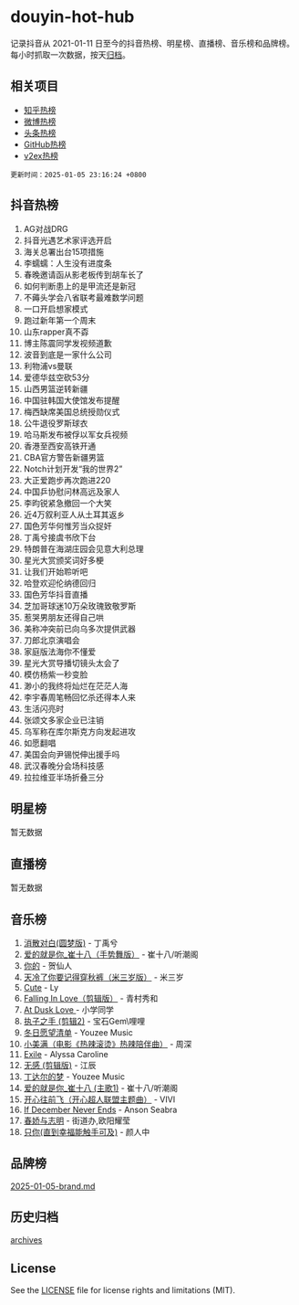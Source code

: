 # douyin-hot-hub

记录抖音从 2021-01-11 日至今的抖音热榜、明星榜、直播榜、音乐榜和品牌榜。每小时抓取一次数据，按天[归档](archives)。

## 相关项目

- [知乎热榜](https://github.com/lonnyzhang423/zhihu-hot-hub)
- [微博热榜](https://github.com/lonnyzhang423/weibo-hot-hub)
- [头条热榜](https://github.com/lonnyzhang423/toutiao-hot-hub)
- [GitHub热榜](https://github.com/lonnyzhang423/github-hot-hub)
- [v2ex热榜](https://github.com/lonnyzhang423/v2ex-hot-hub)


`更新时间：2025-01-05 23:16:24 +0800`

## 抖音热榜

1. AG对战DRG
1. 抖音光遇艺术家评选开启
1. 海关总署出台15项措施
1. 李蠕蠕：人生没有进度条
1. 春晚邀请函从影老板传到胡车长了
1. 如何判断患上的是甲流还是新冠
1. 不薅头学会八省联考最难数学问题
1. 一口开启想家模式
1. 跑过新年第一个周末
1. 山东rapper真不孬
1. 博主陈震同学发视频道歉
1. 波音到底是一家什么公司
1. 利物浦vs曼联
1. 爱德华兹空砍53分
1. 山西男篮逆转新疆
1. 中国驻韩国大使馆发布提醒
1. 梅西缺席美国总统授勋仪式
1. 公牛退役罗斯球衣
1. 哈马斯发布被俘以军女兵视频
1. 香港至西安高铁开通
1. CBA官方警告新疆男篮
1. Notch计划开发“我的世界2”
1. 大正爱跑步再次跑进220
1. 中国乒协慰问林高远及家人
1. 李昀锐紧急撤回一个大笑
1. 近4万叙利亚人从土耳其返乡
1. 国色芳华何惟芳当众捉奸
1. 丁禹兮接虞书欣下台
1. 特朗普在海湖庄园会见意大利总理
1. 星光大赏颁奖词好多梗
1. 让我们开始聆听吧
1. 哈登欢迎伦纳德回归
1. 国色芳华抖音直播
1. 芝加哥球迷10万朵玫瑰致敬罗斯
1. 惹哭男朋友还得自己哄
1. 美称冲突前已向乌多次提供武器
1. 刀郎北京演唱会
1. 家庭版法海你不懂爱
1. 星光大赏导播切镜头太会了
1. 模仿杨紫一秒变脸
1. 渺小的我终将灿烂在茫茫人海
1. 李宇春周笔畅回忆杀还得本人来
1. 生活闪亮时
1. 张颂文多家企业已注销
1. 乌军称在库尔斯克方向发起进攻
1. 如愿翻唱
1. 美国会向尹锡悦伸出援手吗
1. 武汉春晚分会场科技感
1. 拉拉维亚半场折叠三分

## 明星榜

暂无数据

## 直播榜

暂无数据

## 音乐榜

1. [消散对白(圆梦版)](https://sf5-hl-cdn-tos.douyinstatic.com/obj/tos-cn-ve-2774/og4jB5I5IizzoZVAAAzWgBMAsMDWoArfwBOiFs) - 丁禹兮
1. [爱的就是你_崔十八（手势舞版）](https://sf5-hl-cdn-tos.douyinstatic.com/obj/tos-cn-ve-2774/oApB2AigNyB4sTw7JhBOikMAf0oDJzMWBuIrgm) - 崔十八/听潮阁
1. [你的](https://sf6-cdn-tos.douyinstatic.com/obj/tos-cn-ve-2774/oYuIeKf42jB7sEV6B2upMdpYAgfrQWj0FeRegh) - 贺仙人
1. [天冷了你要记得穿秋裤（米三岁版）](https://sf5-hl-cdn-tos.douyinstatic.com/obj/tos-cn-ve-2774/oQlIwVIDWiZ6BQilAorS7MA0AgCkQDvcZAdm1) - 米三岁
1. [Cute](https://sf5-hl-cdn-tos.douyinstatic.com/obj/tos-cn-ve-2774/o4IbIzHWKAAB4wsS5qMBRiiAlEBGTpQRNfFvuo) - Ly
1. [Falling In Love（剪辑版）](https://sf5-hl-cdn-tos.douyinstatic.com/obj/tos-cn-ve-2774/o8ajpA8zzgBPahbBIO8AcKGBLJezFCRd1wfP9f) - 青村秀和
1. [ At Dusk  Love ](https://sf5-hl-cdn-tos.douyinstatic.com/obj/tos-cn-ve-2774/o8CrpCf5CaYgI4ZrtQgMQAFEfuGqNnRSDQAPBc) - 小学同学
1. [执子之手 (剪辑2)](https://sf3-cdn-tos.douyinstatic.com/obj/tos-cn-ve-2774/oUoZLQjCc31XzqsBnBQUNgeKtYPBcgbFDwtfcu) - 宝石Gem\哩哩
1. [冬日愿望清单](https://sf5-hl-cdn-tos.douyinstatic.com/obj/tos-cn-ve-2774/oIIgUOeamCFCVAzxN6MFRLIBlLGpUqQxeeHrLE) - Youzee Music
1. [小美满（电影《热辣滚烫》热辣陪伴曲）](https://sf5-hl-cdn-tos.douyinstatic.com/obj/tos-cn-ve-2774/o0GAn2lSgfZIDUgtevCGDQYnFg4CwnrBaxbTZL) - 周深
1. [Exile](https://sf3-cdn-tos.douyinstatic.com/obj/tos-cn-ve-2774/oYj4gAQTknKE3WW0Je8KGmQ7z1cA4FefwtbufD) - Alyssa Caroline
1. [无感 (剪辑版)](https://sf5-hl-cdn-tos.douyinstatic.com/obj/tos-cn-ve-2774/o0eIsUzJBDlQaQFC5OFlgbMEZC1TFYBftOBn6p) - 江辰
1. [丁达尔的梦](https://sf3-cdn-tos.douyinstatic.com/obj/tos-cn-ve-2774/oMU3WirUZBVQkAC9ccG5P2IQirziZM2RTInUY) - Youzee Music
1. [爱的就是你_崔十八 (主歌1)](https://sf5-hl-cdn-tos.douyinstatic.com/obj/tos-cn-ve-2774/oI5BO5DhFZ6UTcNCnZaOCBLtZ7WIMQGfgnXf5E) - 崔十八/听潮阁
1. [开心往前飞（开心超人联盟主题曲）](https://sf5-hl-cdn-tos.douyinstatic.com/obj/tos-cn-ve-2774/9d8fb7c82cf1421fb93a9fe925275e0a) - VIVI
1. [If December Never Ends](https://sf5-hl-cdn-tos.douyinstatic.com/obj/tos-cn-ve-2774/oY1IQMoTgCFIBg8RZifyqlBBt1UFgitTYmxeOS) - Anson Seabra
1. [春娇与志明](https://sf5-hl-cdn-tos.douyinstatic.com/obj/tos-cn-ve-2774/e530d8fceb7044b39707d7f9ff54add1) - 街道办,欧阳耀莹
1. [只你(直到幸福能触手可及)](https://sf5-hl-cdn-tos.douyinstatic.com/obj/tos-cn-ve-2774/o0lBkRDzFTeaVSUz3ZZSCBVtZ5DIMQGfgmEAuE) - 颜人中

## 品牌榜

[2025-01-05-brand.md](archives/2025-01-05-brand.md)

## 历史归档

[archives](archives)

## License

See the [LICENSE](LICENSE) file for license rights and limitations (MIT).
